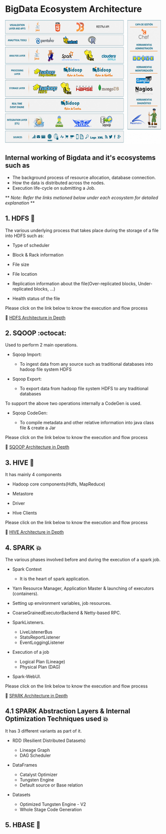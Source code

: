 # BigData Ecosystem Architecture

<img src="images/Big_data_Ecosystem.png" width="100%" height="400">

## Internal working of Bigdata and it's ecosystems such as
- The background process of resource allocation, database connection.
- How the data is distributed across the nodes.
- Execution life-cycle on submitting a Job.

** _Note: Refer the links metioned below under each ecosystem for detailed explanation_ **

## 1. HDFS :elephant:

The various underlying process that takes place during the storage of a file into HDFS such as:

- Type of scheduler

- Block & Rack information

- File size

- File location

- Replication information about the file(Over-replicated blocks, Under-replicated blocks, ...)

- Health status of the file

Please click on the link below to know the execution and flow process

:link: [HDFS Architecture in Depth](https://www.linkedin.com/pulse/hdfs-architecture-depth-jayvardhan-reddy-vanchireddy/)

## 2. SQOOP :octocat:

Used to perform 2 main operations.

- Sqoop Import: 
  - To ingest data from any source such as traditional databases into hadoop file system HDFS

- Sqoop Export: 
  - To export data from hadoop file system HDFS to any traditional databases

To support the above two operations internally a CodeGen is used.

- Sqoop CodeGen:

  -  To compile metadata and other relative information into java class file & create a Jar

Please click on the link below to know the execution and flow process

:link: [SQOOP Architecture in Depth](https://medium.freecodecamp.org/an-in-depth-introduction-to-sqoop-architecture-ad4ae0532583)

## 3. HIVE :honeybee:

It has mainly 4 components

- Hadoop core components(Hdfs, MapReduce)

- Metastore

- Driver

- Hive Clients

Please click on the link below to know the execution and flow process

:link: [HIVE Architecture in Depth](https://www.linkedin.com/pulse/hive-architecture-indepth-jayvardhan-reddy-vanchireddy/)

## 4. SPARK :boom:

The various phases involved before and during the execution of a spark job.

- Spark Context
  - It is the heart of spark application.

- Yarn Resource Manager, Application Master & launching of executors (containers).

- Setting up environment variables, job resources.

- CoarseGrainedExecutorBackend & Netty-based RPC.

- SparkListeners.
  - LiveListenerBus
  - StatsReportListener
  - EventLoggingListener

- Execution of a job
  - Logical Plan (Lineage)
  - Physical Plan (DAG)

- Spark-WebUI.

Please click on the link below to know the execution and flow process

:link: [SPARK Architecture in Depth](https://www.linkedin.com/pulse/deep-dive-spark-internals-architecture-jayvardhan-reddy-vanchireddy/)

## 4.1 SPARK Abstraction Layers & Internal Optimization Techniques used :boom:

It has 3 different variants as part of it.

- RDD (Resilient Distributed Datasets)
  - Lineage Graph
  - DAG Scheduler
  
- DataFrames
  - Catalyst Optimizer
  - Tungsten Engine
  - Default source or Base relation
  
- Datasets
  - Optimized Tungsten Engine - V2
  - Whole Stage Code Generation

## 5. HBASE :whale2:

